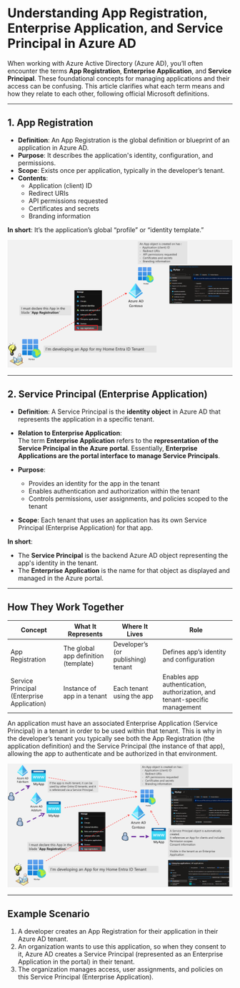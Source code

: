 # Understanding App Registration, Enterprise Application, and Service Principal in Azure AD

When working with Azure Active Directory (Azure AD), you’ll often encounter the terms **App Registration**, **Enterprise Application**, and **Service Principal**. These foundational concepts for managing applications and their access can be confusing. This article clarifies what each term means and how they relate to each other, following official Microsoft definitions.

---

## 1. App Registration

- **Definition**: An App Registration is the global definition or blueprint of an application in Azure AD.
- **Purpose**: It describes the application's identity, configuration, and permissions.
- **Scope**: Exists once per application, typically in the developer’s tenant.
- **Contents**:
  - Application (client) ID
  - Redirect URIs
  - API permissions requested
  - Certificates and secrets
  - Branding information

**In short**: It’s the application’s global “profile” or “identity template.”

![](assets/Understanding%20App%20Registration,%20Enterprise%20Application,%20and%20Service%20Principal%20in%20Azure%20AD/2025-08-05-00-29-37.png)

---

## 2. Service Principal (Enterprise Application)

- **Definition**: A Service Principal is the **identity object** in Azure AD that represents the application in a specific tenant.
- **Relation to Enterprise Application**:  
  The term **Enterprise Application** refers to the **representation of the Service Principal in the Azure portal**. Essentially, **Enterprise Applications are the portal interface to manage Service Principals**.

- **Purpose**:
  - Provides an identity for the app in the tenant
  - Enables authentication and authorization within the tenant
  - Controls permissions, user assignments, and policies scoped to the tenant

- **Scope**: Each tenant that uses an application has its own Service Principal (Enterprise Application) for that app.

**In short**:  
- The **Service Principal** is the backend Azure AD object representing the app's identity in the tenant.  
- The **Enterprise Application** is the name for that object as displayed and managed in the Azure portal.

---

## How They Work Together

| Concept             | What It Represents                     | Where It Lives                  | Role                                      |
|---------------------|---------------------------------------|--------------------------------|-------------------------------------------|
| App Registration    | The global app definition (template)  | Developer’s (or publishing) tenant | Defines app’s identity and configuration  |
| Service Principal (Enterprise Application) | Instance of app in a tenant           | Each tenant using the app       | Enables app authentication, authorization, and tenant-specific management |

An application must have an associated Enterprise Application (Service Principal) in a tenant in order to be used within that tenant. This is why in the developer’s tenant you typically see both the App Registration (the application definition) and the Service Principal (the instance of that app), allowing the app to authenticate and be authorized in that environment.

![](assets/Understanding%20App%20Registration,%20Enterprise%20Application,%20and%20Service%20Principal%20in%20Azure%20AD/2025-08-05-00-37-38.png)

---

## Example Scenario

1. A developer creates an App Registration for their application in their Azure AD tenant.  
2. An organization wants to use this application, so when they consent to it, Azure AD creates a Service Principal (represented as an Enterprise Application in the portal) in their tenant.  
3. The organization manages access, user assignments, and policies on this Service Principal (Enterprise Application).

